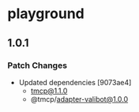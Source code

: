 # playground

## 1.0.1

### Patch Changes

- Updated dependencies [9073ae4]
    - tmcp@1.1.0
    - @tmcp/adapter-valibot@1.0.0

